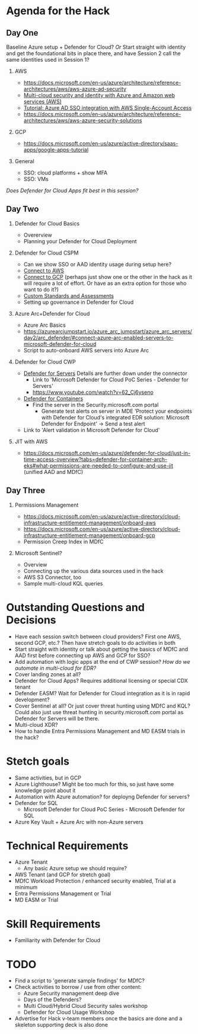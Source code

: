 # Agenda for the Hack

## Day One
Baseline Azure setup + Defender for Cloud? *Or* Start straight with identity and get the foundational bits in place there, and have Session 2 call the same identities used in Session 1?

1. AWS
   - https://docs.microsoft.com/en-us/azure/architecture/reference-architectures/aws/aws-azure-ad-security
   - [Multi-cloud security and identity with Azure and Amazon web services (AWS)](https://docs.microsoft.com/en-us/azure/architecture/aws-professional/security-identity)
   - [Tutorial: Azure AD SSO integration with AWS Single-Account Access](https://docs.microsoft.com/en-us/azure/active-directory/saas-apps/amazon-web-service-tutorial)
   - https://docs.microsoft.com/en-us/azure/architecture/reference-architectures/aws/aws-azure-security-solutions
2. GCP
   - https://docs.microsoft.com/en-us/azure/active-directory/saas-apps/google-apps-tutorial
 
3. General
   - SSO: cloud platforms + show MFA
   - SSO: VMs

*Does Defender for Cloud Apps fit best in this session?*

## Day Two
1. Defender for Cloud Basics
   - Overerview
   - Planning your Defender for Cloud Deployment

2. Defender for Cloud CSPM
   - Can we show SSO or AAD identity usage during setup here?
   - [Connect to AWS](https://docs.microsoft.com/en-us/azure/defender-for-cloud/quickstart-onboard-aws)
   - [Connect to GCP](https://docs.microsoft.com/en-us/azure/defender-for-cloud/quickstart-onboard-gcp) (perhaps just show one or the other in the hack as it will require a lot of effort. Or have as an extra option for those who want to do it?)
   - [Custom Standards and Assessments](https://techcommunity.microsoft.com/t5/microsoft-defender-for-cloud/custom-assessments-and-standards-in-microsoft-defender-for-cloud/ba-p/3066575)
   - Setting up governance in Defender for Cloud

3. Azure Arc+Defender for Cloud
   - Azure Arc Basics
   - https://azurearcjumpstart.io/azure_arc_jumpstart/azure_arc_servers/day2/arc_defender/#connect-azure-arc-enabled-servers-to-microsoft-defender-for-cloud
   - Script to auto-onboard AWS servers into Azure Arc

4.  Defender for Cloud CWP
    - [Defender for Servers](https://docs.microsoft.com/en-us/azure/defender-for-cloud/quickstart-onboard-aws?pivots=env-settings#prerequisites) Details are further down under the connector
      - Link to 'Microsoft Defender for Cloud PoC Series - Defender for Servers'
      - https://www.youtube.com/watch?v=62_Cj6yseno
    - [Defender for Containers](https://docs.microsoft.com/en-us/azure/defender-for-cloud/defender-for-containers-enable?tabs=aks-deploy-portal%2Ck8s-deploy-asc%2Ck8s-verify-asc%2Ck8s-remove-arc%2Caks-removeprofile-api&pivots=defender-for-container-eks)
      - Find the server in the Security.microsoft.com portal
        - Generate test alerts on server in MDE 'Protect your endpoints with Defender for Cloud's integrated EDR solution: Microsoft Defender for Endpoint' -> Send a test alert
    - Link to 'Alert validation in Microsoft Defender for Cloud'


5. JIT with AWS
   - https://docs.microsoft.com/en-us/azure/defender-for-cloud/just-in-time-access-overview?tabs=defender-for-container-arch-eks#what-permissions-are-needed-to-configure-and-use-jit (unified AAD and MDfC)



## Day Three
1.  Permissions Management
    - https://docs.microsoft.com/en-us/azure/active-directory/cloud-infrastructure-entitlement-management/onboard-aws
    - https://docs.microsoft.com/en-us/azure/active-directory/cloud-infrastructure-entitlement-management/onboard-gcp
    - Permission Creep Index in MDfC
 
2. Microsoft Sentinel?
   - Overview
   - Connecting up the various data sources used in the hack
   - AWS S3 Connector, too
   - Sample multi-cloud KQL queries

# Outstanding Questions and Decisions
 - Have each session switch between cloud providers? First one AWS, second GCP, etc.? Then have stretch goals to do activities in both 
 - Start straight with identity or talk about getting the basics of MDfC and AAD first before connecting up AWS and GCP for SSO?
 - Add automation with logic apps at the end of CWP session? *How do we automate in multi-cloud for EDR?*
 - Cover landing zones at all?
 - Defender for Cloud Apps? Requires additional licensing or special CDX tenant
 - Defender EASM? Wait for Defender for Cloud integration as it is in rapid development?
 - Cover Sentinel at all? Or just cover threat hunting using MDfC and KQL? Could also just use threat hunting in security.microsoft.com portal as Defender for Servers will be there.
 - Multi-cloud XDR? 
 - How to handle Entra Permissions Management and MD EASM trials in the hack? 

# Stetch goals
 - Same activities, but in GCP
 - Azure Lighthouse? Might be too much for this, so just have  some knowledge point about it
 - Automation with Azure automation? for deployng Defender for servers?
 - Defender for SQL
   - Microsoft Defender for Cloud PoC Series - Microsoft Defender for SQL
 - Azure Key Vault + Azure Arc with non-Azure servers

 # Technical Requirements
  - Azure Tenant
    - Any basic Azure setup we should require?
  - AWS Tenant (and GCP for stretch goal)
  - MDfC Workload Protection / enhanced security enabled, Trial at a minimum
  - Entra Permissions Management or Trial
  - MD EASM or Trial

 # Skill Requirements
  - Familiarity with Defender for Cloud

# TODO
 - Find a script to 'generate sample findings' for MDfC?
 - Check activities to borrow / use from other content:
   - Azure Security management deep dive
   - Days of the Defenders?
   - Multi Cloud/Hybrid Cloud Security sales workshop
   - Defender for Cloud Usage Workshop
 - Advertise for Hack v-team members once the basics are done and a skeleton supporting deck is also done
